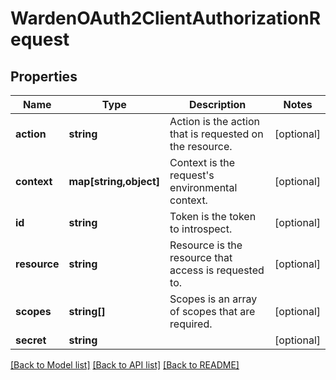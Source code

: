 # WardenOAuth2ClientAuthorizationRequest

## Properties
Name | Type | Description | Notes
------------ | ------------- | ------------- | -------------
**action** | **string** | Action is the action that is requested on the resource. | [optional] 
**context** | **map[string,object]** | Context is the request&#39;s environmental context. | [optional] 
**id** | **string** | Token is the token to introspect. | [optional] 
**resource** | **string** | Resource is the resource that access is requested to. | [optional] 
**scopes** | **string[]** | Scopes is an array of scopes that are required. | [optional] 
**secret** | **string** |  | [optional] 

[[Back to Model list]](../README.md#documentation-for-models) [[Back to API list]](../README.md#documentation-for-api-endpoints) [[Back to README]](../README.md)


